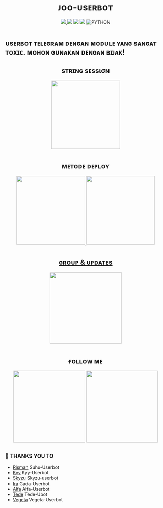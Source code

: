<h1 align="center">ᴊᴏᴏ-ᴜѕᴇʀʙᴏᴛ</h1>


<p align="center">
    <a href="https://github.com/jookalem/Joo-Userbot"><img src="https://img.shields.io/badge/KODE%20PENILAIAN-A+-blue.svg?style=for-the-badge&logo=Factor.">
    <a href="https://github.com/jookalem/Joo-Userbot"><img src="https://img.shields.io/github/last-commit/jookalem/Joo-Userbot?color=ff0000&logo=github&logoColor=ffffff&style=for-the-badge" /></a>
    <a href="https://github.com/jookalem/Joo-Userbot"> <img src="https://img.shields.io/github/repo-size/jookalem/Joo-Userbot?logo=github&style=for-the-badge" /></a>
    <a href="https://pypi.org/project/Telethon/"><img src="https://img.shields.io/pypi/v/telethon?color=important&label=telethon&logo=python&logoColor=brightgreen&style=for-the-badge" /></a>
    <img alt="PYTHON" src="https://img.shields.io/badge/PYTHON-v3.9.6-purple?style=for-the-badge&logo=appveyor"/>
    </p>


<p align="center">
  <img src="">
</p>


##  <h212 align="center">ᴜsᴇʀʙᴏᴛ ᴛᴇʟᴇɢʀᴀᴍ ᴅᴇɴɢᴀɴ ᴍᴏᴅᴜʟᴇ ʏᴀɴɢ sᴀɴɢᴀᴛ ᴛᴏxɪᴄ. ᴍᴏʜᴏɴ ɢᴜɴᴀᴋᴀɴ ᴅᴇɴɢᴀɴ ʙɪᴊᴀᴋ!
</h212>


<h2 align="center">
   ѕтʀɪɴɢ ѕᴇѕѕισɴ
</h2>

<p align ="center">
<a href="https://t.me/JoniStringBot"><img src="https://img.shields.io/badge/%20String%20Session-blueviolet?style=for-the-badge&logo=appveyor" width="215""/></a></p>

#

<h2 align="center">
   ᴍᴇᴛᴏᴅᴇ ᴅᴇᴘʟᴏʏ
</h2>

<p align="center">
<a href="https://dashboard.heroku.com/new?template=https://github.com/jookalem/templat-userbot1"><img src="https://img.shields.io/badge/Deploy%20To%20Heroku-blueviolet?style=for-the-badge&logo=heroku" width="215""/</a>  
<a href="https://telegram.dog/XTZ_HerokuBot?start=am9va2FsZW0vSm9vLVVzZXJib3QgSm9vLVVzZXJib3Q"><img src="https://img.shields.io/badge/Deploy%20Via%20Telegram-blue?style=for-the-badge&logo=telegram" width="215""/</a>  </p>

#

<h2 align="center">
   ɢʀᴏᴜᴘ & ᴜᴘᴅᴀᴛᴇs
</h2>


<p align="center">
<a href="https://t.me/JoniSupport"><img src="https://img.shields.io/badge/ɢʀᴏᴜᴘ%20sᴜᴘᴘᴏʀᴛ-square?&logo=telegram" width=225></a></p>

#

<h2 align="center">
     ғᴏʟʟᴏᴡ ᴍᴇ
</h2>


<p align="center">
<a href="https://github.com/jookalem"><img src="https://img.shields.io/badge/𝗚𝗜𝗧𝗛𝗨𝗕-ғᴏʟʟᴏᴡ%20ᴏɴ%20ɢɪᴛʜᴜʙ-square?&logo=github" width=225></a> 
<a href="https://instagram.com/ikhsanntarjo"><img src="https://img.shields.io/badge/𝗜𝗡𝗦𝗧𝗔𝗚𝗥𝗔𝗠-ғᴏʟʟᴏᴡ%20ᴏɴ%20ɪɴsᴛᴀɢʀᴀᴍ-square?&logo=instagram" width=225></a>
</p>


##


### 🔰 **THANKS YOU TO**

*   [Risman](https://github.com/mrismanaziz/Man-Userbot) Suhu-Userbot
*   [Kyy](https://github.com/muhammadrizky16/Kyy-Userbot) Kyy-Userbot
*   [Skyzu](https://github.com/Skyzu/skyzu-userbot) Skyzu-userbot
*   [Ira](https://github.com/zigaz23) Gada-Userbot
*   [Alfa](https://github.com/CoeF) Alfa-Userbot
*   [Tede](https://github.com/tofikdn/tofikdn) Tede-Ubot
*   [Vegeta](https://github.com/Randi356) Vegeta-Userbot

